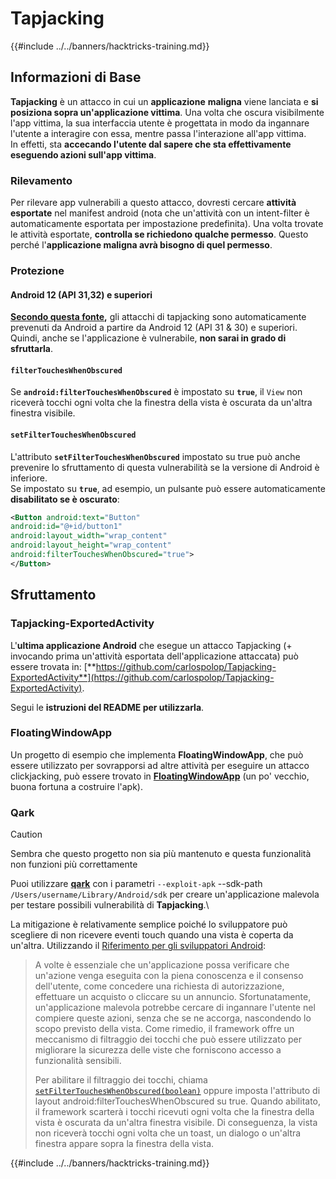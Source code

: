 # Tapjacking

{{#include ../../banners/hacktricks-training.md}}

## **Informazioni di Base**

**Tapjacking** è un attacco in cui un **applicazione** **maligna** viene lanciata e **si posiziona sopra un'applicazione vittima**. Una volta che oscura visibilmente l'app vittima, la sua interfaccia utente è progettata in modo da ingannare l'utente a interagire con essa, mentre passa l'interazione all'app vittima.\
In effetti, sta **accecando l'utente dal sapere che sta effettivamente eseguendo azioni sull'app vittima**.

### Rilevamento

Per rilevare app vulnerabili a questo attacco, dovresti cercare **attività esportate** nel manifest android (nota che un'attività con un intent-filter è automaticamente esportata per impostazione predefinita). Una volta trovate le attività esportate, **controlla se richiedono qualche permesso**. Questo perché l'**applicazione maligna avrà bisogno di quel permesso**.

### Protezione

#### Android 12 (API 31,32) e superiori

[**Secondo questa fonte**](https://www.geeksforgeeks.org/tapjacking-in-android/)**,** gli attacchi di tapjacking sono automaticamente prevenuti da Android a partire da Android 12 (API 31 & 30) e superiori. Quindi, anche se l'applicazione è vulnerabile, **non sarai in grado di sfruttarla**.

#### `filterTouchesWhenObscured`

Se **`android:filterTouchesWhenObscured`** è impostato su **`true`**, il `View` non riceverà tocchi ogni volta che la finestra della vista è oscurata da un'altra finestra visibile.

#### **`setFilterTouchesWhenObscured`**

L'attributo **`setFilterTouchesWhenObscured`** impostato su true può anche prevenire lo sfruttamento di questa vulnerabilità se la versione di Android è inferiore.\
Se impostato su **`true`**, ad esempio, un pulsante può essere automaticamente **disabilitato se è oscurato**:
```xml
<Button android:text="Button"
android:id="@+id/button1"
android:layout_width="wrap_content"
android:layout_height="wrap_content"
android:filterTouchesWhenObscured="true">
</Button>
```
## Sfruttamento

### Tapjacking-ExportedActivity

L'**ultima applicazione Android** che esegue un attacco Tapjacking (+ invocando prima un'attività esportata dell'applicazione attaccata) può essere trovata in: [**https://github.com/carlospolop/Tapjacking-ExportedActivity**](https://github.com/carlospolop/Tapjacking-ExportedActivity).

Segui le **istruzioni del README per utilizzarla**.

### FloatingWindowApp

Un progetto di esempio che implementa **FloatingWindowApp**, che può essere utilizzato per sovrapporsi ad altre attività per eseguire un attacco clickjacking, può essere trovato in [**FloatingWindowApp**](https://github.com/aminography/FloatingWindowApp) (un po' vecchio, buona fortuna a costruire l'apk).

### Qark

> [!CAUTION]
> Sembra che questo progetto non sia più mantenuto e questa funzionalità non funzioni più correttamente

Puoi utilizzare [**qark**](https://github.com/linkedin/qark) con i parametri `--exploit-apk` --sdk-path `/Users/username/Library/Android/sdk` per creare un'applicazione malevola per testare possibili vulnerabilità di **Tapjacking**.\

La mitigazione è relativamente semplice poiché lo sviluppatore può scegliere di non ricevere eventi touch quando una vista è coperta da un'altra. Utilizzando il [Riferimento per gli sviluppatori Android](https://developer.android.com/reference/android/view/View#security):

> A volte è essenziale che un'applicazione possa verificare che un'azione venga eseguita con la piena conoscenza e il consenso dell'utente, come concedere una richiesta di autorizzazione, effettuare un acquisto o cliccare su un annuncio. Sfortunatamente, un'applicazione malevola potrebbe cercare di ingannare l'utente nel compiere queste azioni, senza che se ne accorga, nascondendo lo scopo previsto della vista. Come rimedio, il framework offre un meccanismo di filtraggio dei tocchi che può essere utilizzato per migliorare la sicurezza delle viste che forniscono accesso a funzionalità sensibili.
>
> Per abilitare il filtraggio dei tocchi, chiama [`setFilterTouchesWhenObscured(boolean)`](https://developer.android.com/reference/android/view/View#setFilterTouchesWhenObscured%28boolean%29) oppure imposta l'attributo di layout android:filterTouchesWhenObscured su true. Quando abilitato, il framework scarterà i tocchi ricevuti ogni volta che la finestra della vista è oscurata da un'altra finestra visibile. Di conseguenza, la vista non riceverà tocchi ogni volta che un toast, un dialogo o un'altra finestra appare sopra la finestra della vista.


{{#include ../../banners/hacktricks-training.md}}
